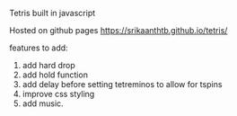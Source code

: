 Tetris built in javascript

Hosted on github pages https://srikaanthtb.github.io/tetris/

features to add:

1. add hard drop
2. add hold function
3. add delay before setting tetreminos to allow for tspins
4. improve css styling
5. add music.
